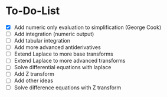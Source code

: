 # To-Do-List

- [x] Add numeric only evaluation to simplification  (George Cook)
- [ ] Add integration (numeric output)
- [ ] Add tabular integration
- [ ] Add more advanced antiderivatives
- [ ] Extend Laplace to more base transforms
- [ ] Extend Laplace to more advanced transforms
- [ ] Solve differential equations with laplace
- [ ] Add Z transform
- [ ] Add other ideas
- [ ] Solve difference equations with Z transform
